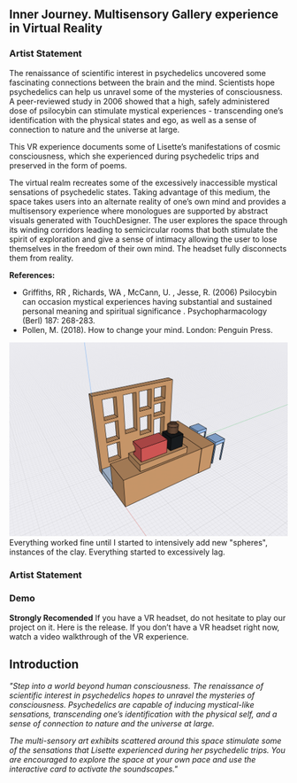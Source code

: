 ## Inner Journey. Multisensory Gallery experience in Virtual Reality

### Artist Statement

The renaissance of scientific interest in psychedelics uncovered some fascinating connections between the brain and the mind. Scientists hope psychedelics can help us unravel some of the mysteries of consciousness. A peer-reviewed study in 2006 showed that a high, safely administered dose of psilocybin can stimulate mystical experiences - transcending one’s identification with the physical states and ego, as well as a sense of connection to nature and the universe at large.

This VR experience documents some of Lisette’s manifestations of cosmic consciousness, which she experienced during psychedelic trips and preserved in the form of poems.

The virtual realm recreates some of the excessively inaccessible mystical sensations of psychedelic states. Taking advantage of this medium, the space takes users into an alternate reality of one’s own mind and provides a multisensory experience where monologues are supported by abstract visuals generated with TouchDesigner. The user explores the space through its winding corridors leading to semicircular rooms that both stimulate the spirit of exploration and give a sense of intimacy allowing the user to lose themselves in the freedom of their own mind. The headset fully disconnects them from reality.

**References:**
- Griffiths, RR , Richards, WA , McCann, U. , Jesse, R. (2006) Psilocybin can occasion mystical experiences having substantial and sustained personal meaning and spiritual significance . Psychopharmacology (Berl) 187: 268-283.
- Pollen, M. (2018). How to change your mind. London: Penguin Press.

![img](https://github.com/martapienkosz/connectionslab/blob/main/project3/dcmt/coffe.png)
Everything worked fine until I started to intensively add new "spheres", instances of the clay. Everything started to excessively lag.

### Artist Statement


### Demo
**Strongly Recomended** If you have a VR headset, do not hesitate to play our project on it. Here is the release. If you don’t have a VR headset right now, watch a video walkthrough of the VR experience.

## Introduction

*"Step into a world beyond human consciousness. The renaissance of scientific interest in psychedelics hopes to unravel the mysteries of consciousness. Psychedelics are capable of inducing mystical-like sensations, transcending one’s identification with the physical self, and a sense of connection to nature and the universe at large.*

*The multi-sensory art exhibits scattered around this space stimulate some of the sensations that Lisette experienced during her psychedelic trips. You are encouraged to explore the space at your own pace and use the interactive card to activate the soundscapes."*
